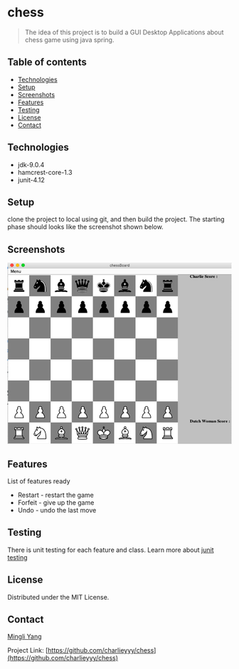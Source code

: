 # chess
> The idea of this project is to build a GUI Desktop Applications about chess game using java spring.


## Table of contents
* [Technologies](#technologies)
* [Setup](#setup)
* [Screenshots](#screenshots)
* [Features](#features)
* [Testing](#testing)
* [License](#license)
* [Contact](#contact)

## Technologies
* jdk-9.0.4
* hamcrest-core-1.3
* junit-4.12

## Setup
clone the project to local using git, and then build the project. The starting phase should looks like the screenshot shown below.

## Screenshots
![Example screenshot](./assets/screenshot.png)


## Features
List of features ready
* Restart - restart the game
* Forfeit - give up the game
* Undo - undo the last move


## Testing
There is unit testing for each feature and class. Learn more about [junit testing](https://www.vogella.com/tutorials/JUnit/article.html)
## License

Distributed under the MIT License.

## Contact

[Mingli Yang](https://www.linkedin.com/in/myang46)

Project Link: [https://github.com/charlieyyy/chess](https://github.com/charlieyyy/chess)
